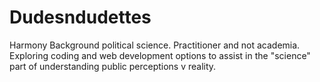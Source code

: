 # Dudesndudettes
Harmony
Background political science.  Practitioner and not academia.  Exploring coding and web development options to assist in the "science" part of understanding public perceptions v reality.
